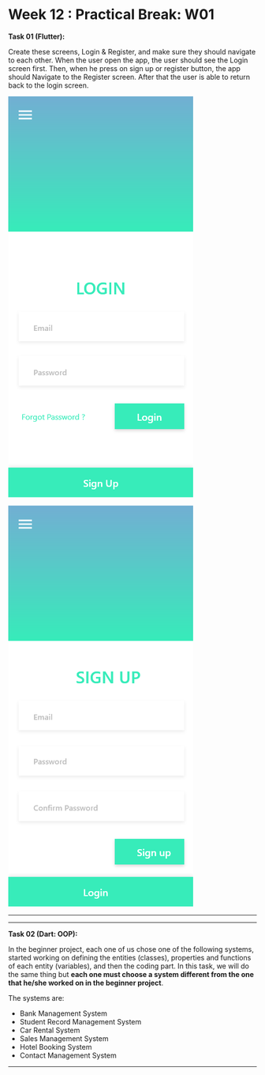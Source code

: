 # Week 12 : Practical Break: W01

**Task 01 (Flutter):**

Create these screens, Login & Register, and make sure they should navigate to each other. When the user open the app, the user should see the Login screen first. Then, when he press on sign up or register button, the app should Navigate to the Register screen. After that the user is able to return back to the login screen.
 
![Login.png](../../images/intermediate/practical-break-01-login.png)

![Register.png](../../images/intermediate/practical-break-01-register.png)

---

---

**Task 02 (Dart: OOP):**

In the beginner project, each one of us chose one of the following systems, started working on defining the entities (classes), properties and functions of each entity (variables), and then the coding part. In this task, we will do the same thing but **each one must choose a system different from the one that he/she worked on in the beginner project**.

The systems are:

- Bank Management System
- Student Record Management System
- Car Rental System
- Sales Management System
- Hotel Booking System
- Contact Management System

---